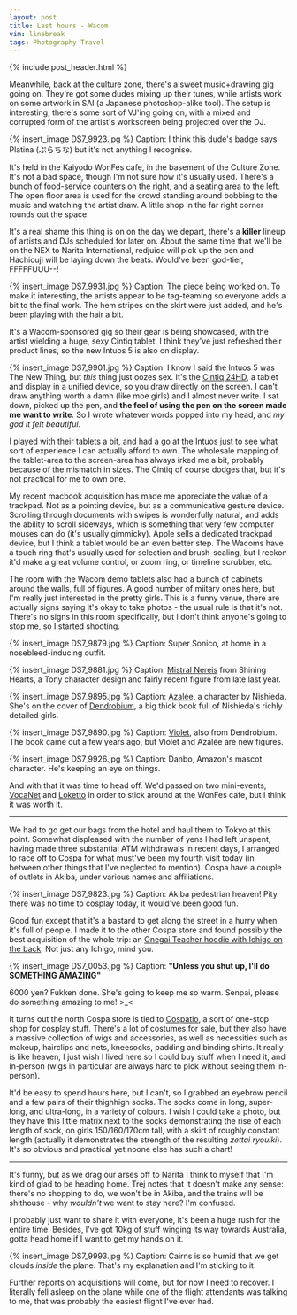 ```yaml
---
layout: post
title: Last hours - Wacom
vim: linebreak
tags: Photography Travel
---
```


{% include post_header.html %}

Meanwhile, back at the culture zone, there's a sweet music+drawing gig going on. They're got some dudes mixing up their tunes, while artists work on some artwork in SAI (a Japanese photoshop-alike tool). The setup is interesting, there's some sort of VJ'ing going on, with a mixed and corrupted form of the artist's workscreen being projected over the DJ.

{% insert_image DS7_9923.jpg %}
Caption: I think this dude's badge says Platina (ぷらちな) but it's not anything I recognise.

It's held in the Kaiyodo WonFes cafe, in the basement of the Culture Zone. It's not a bad space, though I'm not sure how it's usually used. There's a bunch of food-service counters on the right, and a seating area to the left. The open floor area is used for the crowd standing around bobbing to the music and watching the artist draw. A little shop in the far right corner rounds out the space.

It's a real shame this thing is on on the day we depart, there's a **killer** lineup of artists and DJs scheduled for later on. About the same time that we'll be on the NEX to Narita International, redjuice will pick up the pen and Hachiouji will be laying down the beats. Would've been god-tier, FFFFFUUU--!

{% insert_image DS7_9931.jpg %}
Caption: The piece being worked on. To make it interesting, the artists appear to be tag-teaming so everyone adds a bit to the final work. The hem stripes on the skirt were just added, and he's been playing with the hair a bit.

It's a Wacom-sponsored gig so their gear is being showcased, with the artist wielding a huge, sexy Cintiq tablet. I think they've just refreshed their product lines, so the new Intuos 5 is also on display.

{% insert_image DS7_9901.jpg %}
Caption: I know I said the Intuos 5 was The New Thing, but *this* thing just oozes sex. It's the [Cintiq 24HD](http://www.wacom.asia/cintiq24hd), a tablet and display in a unified device, so you draw directly on the screen. I can't draw anything worth a damn (like moe girls) and I almost never write. I sat down, picked up the pen, and **the feel of using the pen on the screen made me want to write**. So I wrote whatever words popped into my head, and *my god it felt beautiful*.

I played with their tablets a bit, and had a go at the Intuos just to see what sort of experience I can actually afford to own. The wholesale mapping of the tablet-area to the screen-area has always irked me a bit, probably because of the mismatch in sizes. The Cintiq of course dodges that, but it's not practical for me to own one.

My recent macbook acquisition has made me appreciate the value of a trackpad. Not as a pointing device, but as a communicative gesture device. Scrolling through documents with swipes is wonderfully natural, and adds the ability to scroll sideways, which is something that very few computer mouses can do (it's usually gimmicky). Apple sells a dedicated trackpad device, but I think a tablet would be an even better step. The Wacoms have a touch ring that's usually used for selection and brush-scaling, but I reckon it'd make a great volume control, or zoom ring, or timeline scrubber, etc.

The room with the Wacom demo tablets also had a bunch of cabinets around the walls, full of figures. A good number of miitary ones here, but I'm really just interested in the pretty girls. This is a funny venue, there are actually signs saying it's okay to take photos - the usual rule is that it's not. There's no signs in this room specifically, but I don't think anyone's going to stop me, so I started shooting.

{% insert_image DS7_9879.jpg %}
Caption: Super Sonico, at home in a nosebleed-inducing outfit.

{% insert_image DS7_9881.jpg %}
Caption: [Mistral Nereis](http://myfigurecollection.net/item/61466) from Shining Hearts, a Tony character design and fairly recent figure from late last year.

{% insert_image DS7_9895.jpg %}
Caption: [Azalée](http://myfigurecollection.net/item/42294), a character by Nishieda. She's on the cover of [Dendrobium](http://myfigurecollection.net/picture/253271&ref=item%3A46421), a big thick book full of Nishieda's richly detailed girls.

{% insert_image DS7_9890.jpg %}
Caption: [Violet](http://myfigurecollection.net/item/61446), also from Dendrobium. The book came out a few years ago, but Violet and Azalée are new figures.

{% insert_image DS7_9926.jpg %}
Caption: Danbo, Amazon's mascot character. He's keeping an eye on things.

And with that it was time to head off. We'd passed on two mini-events, [VocaNet](http://vocanet.jp/) and [Loketto](http://www.sdf-event.jp/loketto/) in order to stick around at the WonFes cafe, but I think it was worth it.

-----

We had to go get our bags from the hotel and haul them to Tokyo at this point. Somewhat displeased with the number of yens I had left unspent, having made three substantial ATM withdrawals in recent days, I arranged to race off to Cospa for what must've been my fourth visit today (in between other things that I've neglected to mention). Cospa have a couple of outlets in Akiba, under various names and affiliations.

{% insert_image DS7_9823.jpg %}
Caption: Akiba pedestrian heaven! Pity there was no time to cosplay today, it would've been good fun.

Good fun except that it's a bastard to get along the street in a hurry when it's full of people. I made it to the other Cospa store and found possibly the best acquisition of the whole trip: an [Onegai Teacher hoodie with Ichigo on the back](http://www.cospa.com/detail/id/00000043493). Not just any Ichigo, mind you.

{% insert_image DS7_0053.jpg %}
Caption: **"Unless you shut up, I'll do SOMETHING AMAZING"**

6000 yen? Fukken done. She's going to keep me so warm. Senpai, please do something amazing to me! >_<

It turns out the north Cospa store is tied to [Cospatio](http://cospatio.com/), a sort of one-stop shop for cosplay stuff. There's a lot of costumes for sale, but they also have a massive collection of wigs and accessories, as well as necessities such as makeup, hairclips and nets, kneesocks, padding and binding shirts. It really is like heaven, I just wish I lived here so I could buy stuff when I need it, and in-person (wigs in particular are always hard to pick without seeing them in-person).

It'd be easy to spend hours here, but I can't, so I grabbed an eyebrow pencil and a few pairs of their thighhigh socks. The socks come in long, super-long, and ultra-long, in a variety of colours. I wish I could take a photo, but they have this little matrix next to the socks demonstrating the rise of each length of sock, on girls 150/160/170cm tall, with a skirt of roughly constant length (actually it demonstrates the strength of the resulting *zettai ryouiki*). It's so obvious and practical yet noone else has such a chart!

-----

It's funny, but as we drag our arses off to Narita I think to myself that I'm kind of glad to be heading home. Trej notes that it doesn't make any sense: there's no shopping to do, we won't be in Akiba, and the trains will be shithouse - why *wouldn't* we want to stay here? I'm confused.

I probably just want to share it with everyone, it's been a huge rush for the entire time. Besides, I've got 10kg of stuff winging its way towards Australia, gotta head home if I want to get my hands on it.

{% insert_image DS7_9993.jpg %}
Caption: Cairns is so humid that we get clouds *inside* the plane. That's my explanation and I'm sticking to it.

Further reports on acquisitions will come, but for now I need to recover. I literally fell asleep on the plane while one of the flight attendants was talking to me, that was probably the easiest flight I've ever had.

